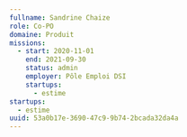 ```yaml
---
fullname: Sandrine Chaize
role: Co-PO
domaine: Produit
missions:
  - start: 2020-11-01
    end: 2021-09-30
    status: admin
    employer: Pôle Emploi DSI
    startups:
      - estime
startups:
  - estime
uuid: 53a0b17e-3690-47c9-9b74-2bcada32da4a
---
```

